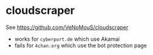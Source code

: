 # cloudscraper

See https://github.com/VeNoMouS/cloudscraper

- works for `cyberport.de` which use Akamai
- fails for `4chan.org` which use the bot protection page
